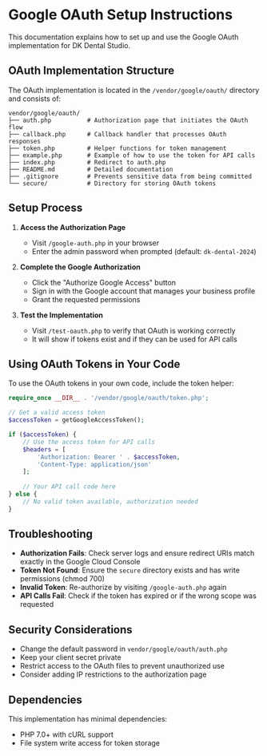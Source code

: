 # Google OAuth Setup Instructions

This documentation explains how to set up and use the Google OAuth implementation for DK Dental Studio.

## OAuth Implementation Structure

The OAuth implementation is located in the `/vendor/google/oauth/` directory and consists of:

```
vendor/google/oauth/
├── auth.php          # Authorization page that initiates the OAuth flow
├── callback.php      # Callback handler that processes OAuth responses
├── token.php         # Helper functions for token management
├── example.php       # Example of how to use the token for API calls
├── index.php         # Redirect to auth.php
├── README.md         # Detailed documentation
├── .gitignore        # Prevents sensitive data from being committed
└── secure/           # Directory for storing OAuth tokens
```

## Setup Process

1. **Access the Authorization Page**
   - Visit `/google-auth.php` in your browser
   - Enter the admin password when prompted (default: `dk-dental-2024`)

2. **Complete the Google Authorization**
   - Click the "Authorize Google Access" button
   - Sign in with the Google account that manages your business profile
   - Grant the requested permissions

3. **Test the Implementation**
   - Visit `/test-oauth.php` to verify that OAuth is working correctly
   - It will show if tokens exist and if they can be used for API calls

## Using OAuth Tokens in Your Code

To use the OAuth tokens in your own code, include the token helper:

```php
require_once __DIR__ . '/vendor/google/oauth/token.php';

// Get a valid access token
$accessToken = getGoogleAccessToken();

if ($accessToken) {
    // Use the access token for API calls
    $headers = [
        'Authorization: Bearer ' . $accessToken,
        'Content-Type: application/json'
    ];
    
    // Your API call code here
} else {
    // No valid token available, authorization needed
}
```

## Troubleshooting

- **Authorization Fails**: Check server logs and ensure redirect URIs match exactly in the Google Cloud Console
- **Token Not Found**: Ensure the `secure` directory exists and has write permissions (chmod 700)
- **Invalid Token**: Re-authorize by visiting `/google-auth.php` again
- **API Calls Fail**: Check if the token has expired or if the wrong scope was requested

## Security Considerations

- Change the default password in `vendor/google/oauth/auth.php`
- Keep your client secret private
- Restrict access to the OAuth files to prevent unauthorized use
- Consider adding IP restrictions to the authorization page

## Dependencies

This implementation has minimal dependencies:
- PHP 7.0+ with cURL support
- File system write access for token storage 